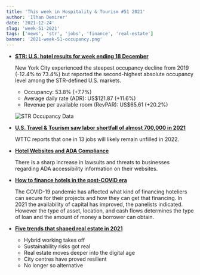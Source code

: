 ```yaml
---
title: 'This week in Hospitality & Tourism #51 2021'
author: 'Ilhan Demirer'
date: '2021-12-24'
slug: 'week-51-2021'
tags: ['news', 'str', 'jobs', 'finance', 'real-estate']
banner: '2021-week-51-occupancy.png'
---
```


- **[STR: U.S. hotel results for week ending 18 December](https://str.com/press-release/str-us-hotel-results-week-ending-18-december)**

  New York City experienced the steepest occupancy decline from 2019 (-12.4% to 73.4%) but reported the second-highest absolute occupancy level among the STR-defined U.S. markets.

  - Occupancy: 53.8% (+7.7%)
  - Average daily rate (ADR): US$121.87 (+11.6%)
  - Revenue per available room (RevPAR): US$65.61 (+20.2%)

  ![STR Occupancy Data](/images/blogimages/2021-week-51-occupancy.png)

- **[U.S. Travel & Tourism saw labor shortfall of almost 700,000 in 2021](https://www.hospitalitynet.org/news/4108109.html)**

  WTTC reports that one in 13 jobs will likely remain unfilled in 2022.

- **[Hotel Websites and ADA Compliance](https://www.hotelnewsresource.com/article118837.html)**

  There is a sharp increase in lawsuits and threats to businesses regarding ADA accessibility information on their websites.

- **[How to finance hotels in the post-COVID era](https://www.hotelmanagement.net/financing/how-finance-hotels-post-covid-era)**

  The COVID-19 pandemic has affected what kind of financing hoteliers can secure for their projects and how they can get that financing. In 2021 the availability of capital has improved, the panelists indicated. However the type of asset, location, and cash flows determines the type of loan and the amount of money a borrower can obtain.

- **[Five trends that shaped real estate in 2021](https://www.jll.co.uk/en/trends-and-insights/investor/five-trends-that-shaped-real-estate-in-2021)**

  - Hybrid working takes off
  - Sustainability risks got real
  - Real estate moves deeper into the digital age
  - City centres have proved resilient
  - No longer so alternative
